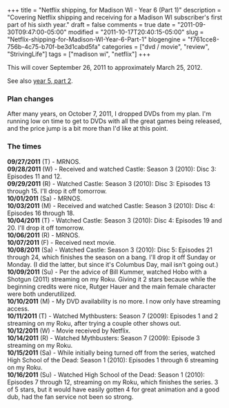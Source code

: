 +++
title = "Netflix shipping, for Madison WI - Year 6 (Part 1)"
description = "Covering Netflix shipping and receiving for a Madison WI subscriber's first part of his sixth year."
draft = false
comments = true
date = "2011-09-30T09:47:00-05:00"
modified = "2011-10-17T20:40:15-05:00"
slug = "Netflix-shipping-for-Madison-WI-Year-6-Part-1"
blogengine = "f761cce8-756b-4c75-b70f-be3d1cabd5fa"
categories = ["dvd / movie", "review", "StrivingLife"]
tags = ["madison wi", "netflix"]
+++

<p>This will cover September 26, 2011 to approximately March 25, 2012.</p>
<p>See also <a href="http://strivinglife.com/words/post/Netflix-shipping-for-Madison-WI-Year-5-Part-2.aspx">year 5, part 2</a>.</p>
<h3>Plan changes</h3>
<p>After many years, on October 7, 2011, I dropped DVDs from my plan. I'm running low on time to get to DVDs with all the great games being released, and the price jump is a bit more than I'd like at this point.</p>
<h3>The times</h3>
<p><strong>09/27/2011</strong> (T) - MRNOS.<br /><strong>09/28/2011</strong> (W) - Received and watched&nbsp;Castle: Season 3 (2010): Disc 3: Episodes 11 and 12.<br /><strong>09/29/2011</strong> (R) - Watched Castle: Season 3 (2010): Disc 3: Episodes 13 through 15. I'll drop it off tomorrow.<br /><strong>10/01/2011</strong> (Sa) - MRNOS.<br /><strong>10/03/2011</strong> (M) - Received and watched Castle: Season 3 (2010): Disc 4: Episodes 16 through 18.<br /><strong>10/04/2011</strong> (T) - Watched Castle: Season 3 (2010): Disc 4: Episodes 19 and 20. I'll drop it off tomorrow.<br /><strong>10/06/2011</strong> (R) - MRNOS.<br /><strong>10/07/2011</strong> (F) - Received next movie.<br /><strong>10/08/2011</strong> (Sa) - Watched Castle: Season 3 (2010): Disc 5: Episodes 21 through 24, which finishes the season on a bang. I'll drop it off Sunday or Monday. (I did the latter, but since it's Columbus Day, mail isn't going out.)<br /><strong>10/09/2011</strong> (Su) - Per the advice of Bill Kummer, watched Hobo with a Shotgun (2011) streaming on my Roku. Giving it 2 stars because while the beginning credits were nice, Rutger Hauer and the main female character were both underutilized.<br /><strong>10/10/2011</strong> (M) - My DVD availability is no more. I now only have streaming access.<br /><strong>10/11/2011</strong> (T) - Watched Mythbusters: Season 7 (2009): Episodes 1 and 2 streaming on my Roku, after trying a couple other shows out.<br /><strong>10/12/2011</strong> (W) - Movie received by Netflix.<br /><strong>10/14/2011</strong> (R) - Watched Mythbusters: Season 7 (2009): Episode 3 streaming on my Roku.<br /><strong>10/15/2011</strong> (Sa) - While initially being turned off from the series, watched High School of the Dead: Season 1 (2010): Episodes 1 through 6 streaming on my Roku.<br /><strong>10/16/2011</strong> (Su) - Watched High School of the Dead: Season 1 (2010): Episodes 7 through 12, streaming on my Roku, which finishes the series. 3 of 5 stars, but it would have easily gotten 4 for great animation and a good dub, had the fan service not been so strong.</p>
